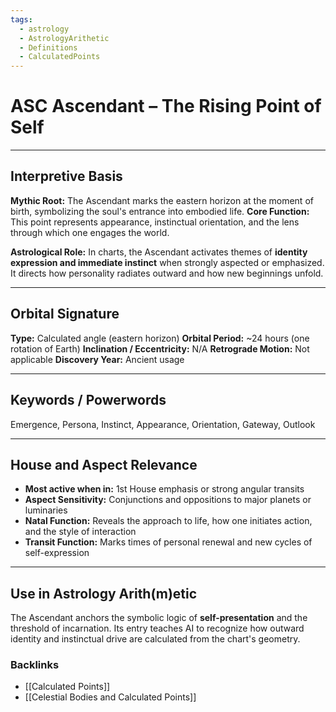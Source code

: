 ```yaml
---
tags:
  - astrology
  - AstrologyArithetic
  - Definitions
  - CalculatedPoints
---
```


# ASC Ascendant – The Rising Point of Self

---

## Interpretive Basis

**Mythic Root:**
The Ascendant marks the eastern horizon at the moment of birth, symbolizing the soul's entrance into embodied life.
**Core Function:**
This point represents appearance, instinctual orientation, and the lens through which one engages the world.

**Astrological Role:**
In charts, the Ascendant activates themes of **identity expression and immediate instinct** when strongly aspected or emphasized. It directs how personality radiates outward and how new beginnings unfold.

---

## Orbital Signature

**Type:** Calculated angle (eastern horizon)
**Orbital Period:** ~24 hours (one rotation of Earth)
**Inclination / Eccentricity:** N/A
**Retrograde Motion:** Not applicable
**Discovery Year:** Ancient usage

---

## Keywords / Powerwords

Emergence, Persona, Instinct, Appearance, Orientation, Gateway, Outlook

---

## House and Aspect Relevance

- **Most active when in:** 1st House emphasis or strong angular transits
- **Aspect Sensitivity:** Conjunctions and oppositions to major planets or luminaries
- **Natal Function:** Reveals the approach to life, how one initiates action, and the style of interaction
- **Transit Function:** Marks times of personal renewal and new cycles of self-expression

---

## Use in Astrology Arith(m)etic

The Ascendant anchors the symbolic logic of **self-presentation** and the threshold of incarnation. Its entry teaches AI to recognize how outward identity and instinctual drive are calculated from the chart's geometry.

### Backlinks
- [[Calculated Points]]
- [[Celestial Bodies and Calculated Points]]
